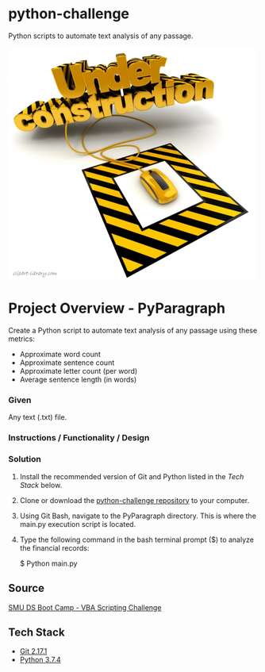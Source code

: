 # python-challenge
Python scripts to automate text analysis of any passage.

<img src="images/under-construction.png" alt="drawing" width="500"/>

# Project Overview - PyParagraph
Create a Python script to automate text analysis of any passage using these metrics:

- Approximate word count
- Approximate sentence count
- Approximate letter count (per word)
- Average sentence length (in words)

### Given
Any text (.txt) file.

### Instructions / Functionality / Design
 
 ### Solution
1. Install the recommended version of Git and Python listed in the *Tech Stack* below.
2. Clone or download the [python-challenge repository](https://github.com/kirpatrick/python-challenge) to your computer.
3. Using Git Bash, navigate to the PyParagraph directory.  This is where the main.py execution script is located.
4. Type the following command in the bash terminal prompt ($) to analyze the financial records:

    $ Python main.py

 

## Source
[SMU DS Boot Camp - VBA Scripting Challenge](https://smu.bootcampcontent.com/SMU-Coding-Bootcamp/SMU-DAL-DATA-PT-11-2019-U-C/tree/master/02-Homework/03-Python/Instructions)

## Tech Stack
- [Git 2.17.1](https://git-scm.com/downloads)
- [Python 3.7.4](https://www.anaconda.com/distribution/)
